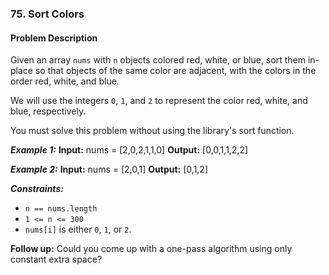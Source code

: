 ### 75. Sort Colors

#### Problem Description

Given an array `nums` with `n` objects colored red, white, or blue, sort them in-place so that objects of the same color are adjacent, with the colors in the order red, white, and blue.

We will use the integers `0`, `1`, and `2` to represent the color red, white, and blue, respectively.

You must solve this problem without using the library's sort function.

**_Example 1:_**
**Input:** nums = [2,0,2,1,1,0]
**Output:** [0,0,1,1,2,2]

**_Example 2:_**
**Input:** nums = [2,0,1]
**Output:** [0,1,2]

**_Constraints:_**

- `n == nums.length`
- `1 <= n <= 300`
- `nums[i]` is either `0`, `1`, or `2`.

**Follow up:** Could you come up with a one-pass algorithm using only constant extra space?
